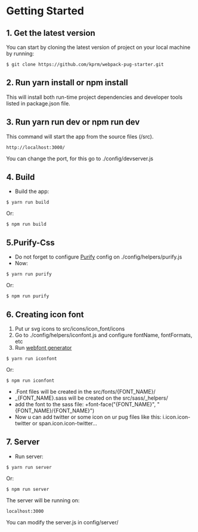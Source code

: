 # Getting Started

## 1. Get the latest version

You can start by cloning the latest version of project on your local machine by running:

```
$ git clone https://github.com/kprm/webpack-pug-starter.git
```

## 2. Run yarn install or npm install

This will install both run-time project dependencies and developer tools listed in package.json file.


## 3. Run yarn run dev or npm run dev

This command will start the app from the source files (/src).

```
http://localhost:3000/
```

You can change the port, for this go to ./config/devserver.js


## 4. Build

- Build the app:

```
$ yarn run build
```
Or:

```
$ npm run build
```

## 5.Purify-Css
  - Do not forget to configure [Purify](https://github.com/purifycss/purifycss) config on ./config/helpers/purify.js
  - Now:

```
$ yarn run purify
```
Or:

```
$ npm run purify
```
## 6. Creating icon font
1. Put ur svg icons to src/icons/icon_font/icons
2. Go to ./config/helpers/iconfont.js and configure fontName, fontFormats, etc
3. Run [webfont generator](https://github.com/sunflowerdeath/webfonts-generator)
```
$ yarn run iconfont
```
Or:

```
$ npm run iconfont
```
- .Font files will be created in the src/fonts/{FONT_NAME}/
- _{FONT_NAME}.sass will be created on the src/sass/_helpers/
- add the font to the sass file: +font-face("{FONT_NAME}", "{FONT_NAME}/{FONT_NAME}")
- Now u can add twitter or some icon on ur pug files like this: i.icon.icon-twitter or span.icon.icon-twitter...

## 7. Server
- Run server:

```
$ yarn run server
```
Or:

```
$ npm run server
```

The server will be running on:

```
localhost:3000
```

You can modify the server.js in config/server/
